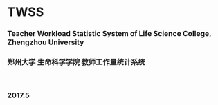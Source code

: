 # TWSS
### Teacher Workload Statistic System of Life Science College, Zhengzhou University
### 郑州大学 生命科学学院 教师工作量统计系统

<br>

### 2017.5